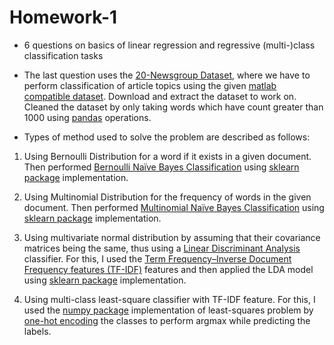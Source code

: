 # Homework-1
 
- 6 questions on basics of linear regression and regressive (multi-)class classification tasks

- The last question uses the [20-Newsgroup Dataset](http://qwone.com/~jason/20Newsgroups/), where we have to perform classification of article topics using the given [matlab compatible dataset](http://qwone.com/~jason/20Newsgroups/20news-bydate-matlab.tgz). Download and extract the dataset to work on. Cleaned the dataset by only taking words which have count greater than 1000 using [pandas](https://pandas.pydata.org/pandas-docs/stable/index.html) operations.

- Types of method used to solve the problem are described as follows:

1. Using Bernoulli Distribution for a word if it exists in a given document. Then performed [Bernoulli Naïve Bayes Classification](https://en.wikipedia.org/wiki/Naive_Bayes_classifier#Bernoulli_na%C3%AFve_Bayes) using [sklearn package](https://scikit-learn.org/stable/modules/generated/sklearn.naive_bayes.BernoulliNB.html) implementation.

2. Using Multinomial Distribution for the frequency of words in the given document. Then performed [Multinomial Naïve Bayes Classification](https://en.wikipedia.org/wiki/Naive_Bayes_classifier#Multinomial_na%C3%AFve_Bayes) using [sklearn package](https://scikit-learn.org/stable/modules/generated/sklearn.naive_bayes.MultinomialNB.html) implementation.

3. Using multivariate normal distribution by assuming that their covariance matrices being the same, thus using a [Linear Discriminant Analysis](https://en.wikipedia.org/wiki/Linear_discriminant_analysis) classifier. For this, I used the [Term Frequency–Inverse Document Frequency features (TF-IDF)](https://en.wikipedia.org/wiki/Tf%E2%80%93idf) features and then applied the LDA model using [sklearn package](https://scikit-learn.org/stable/modules/generated/sklearn.discriminant_analysis.LinearDiscriminantAnalysis.html) implementation.

4. Using multi-class least-square classifier with TF-IDF feature. For this, I used the [numpy package](https://numpy.org/doc/stable/reference/generated/numpy.linalg.lstsq.html) implementation of least-squares problem by [one-hot encoding](https://en.wikipedia.org/wiki/One-hot) the classes to perform argmax while predicting the labels.